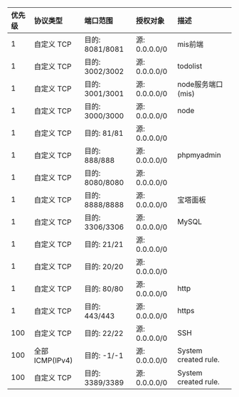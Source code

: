 | 优先级 | 协议类型        | 端口范围        | 授权对象      | 描述                 |
| :----- | :-------------- | :-------------- | :------------ | :------------------- |
| 1      | 自定义 TCP      | 目的: 8081/8081 | 源: 0.0.0.0/0 | mis前端              |
| 1      | 自定义 TCP      | 目的: 3002/3002 | 源: 0.0.0.0/0 | todolist             |
| 1      | 自定义 TCP      | 目的: 3001/3001 | 源: 0.0.0.0/0 | node服务端口(mis)    |
| 1      | 自定义 TCP      | 目的: 3000/3000 | 源: 0.0.0.0/0 | node                 |
| 1      | 自定义 TCP      | 目的: 81/81     | 源: 0.0.0.0/0 |                      |
| 1      | 自定义 TCP      | 目的: 888/888   | 源: 0.0.0.0/0 | phpmyadmin           |
| 1      | 自定义 TCP      | 目的: 8080/8080 | 源: 0.0.0.0/0 |                      |
| 1      | 自定义 TCP      | 目的: 8888/8888 | 源: 0.0.0.0/0 | 宝塔面板             |
| 1      | 自定义 TCP      | 目的: 3306/3306 | 源: 0.0.0.0/0 | MySQL                |
| 1      | 自定义 TCP      | 目的: 21/21     | 源: 0.0.0.0/0 |                      |
| 1      | 自定义 TCP      | 目的: 20/20     | 源: 0.0.0.0/0 |                      |
| 1      | 自定义 TCP      | 目的: 80/80     | 源: 0.0.0.0/0 | http                 |
| 1      | 自定义 TCP      | 目的: 443/443   | 源: 0.0.0.0/0 | https                |
| 100    | 自定义 TCP      | 目的: 22/22     | 源: 0.0.0.0/0 | SSH                  |
| 100    | 全部 ICMP(IPv4) | 目的: -1/-1     | 源: 0.0.0.0/0 | System created rule. |
| 100    | 自定义 TCP      | 目的: 3389/3389 | 源: 0.0.0.0/0 | System created rule. |

